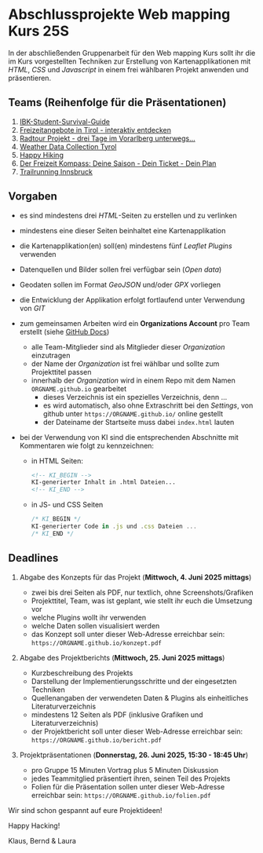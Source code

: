 # Abschlussprojekte Web mapping Kurs 25S

In der abschließenden Gruppenarbeit für den Web mapping Kurs sollt ihr die im Kurs vorgestellten Techniken zur Erstellung von Kartenapplikationen mit *HTML*, *CSS* und *Javascript* in einem frei wählbaren Projekt anwenden und präsentieren.

## Teams (Reihenfolge für die Präsentationen)

1. [IBK-Student-Survival-Guide](https://ibk-student-survival-guide.github.io/)
2. [Freizeitangebote in Tirol - interaktiv entdecken](https://freizeitangebot.github.io/)
3. [Radtour Projekt - drei Tage im Vorarlberg unterwegs...](https://radtourprojekt.github.io/)
4. [Weather Data Collection Tyrol](https://meteotyrol.github.io/)
5. [Happy Hiking](https://haphik.github.io/)
6. [Der Freizeit Kompass: Deine Saison - Dein Ticket - Dein Plan](https://twoseasonstyrol.github.io/)
7. [Trailrunning Innsbruck](https://trailrunninginnsbruck.github.io/)


## Vorgaben

- es sind mindestens drei *HTML*-Seiten zu erstellen und zu verlinken
- mindestens eine dieser Seiten beinhaltet eine Kartenapplikation
- die Kartenapplikation(en) soll(en) mindestens fünf *Leaflet Plugins* verwenden
- Datenquellen und Bilder sollen frei verfügbar sein (*Open data*)
- Geodaten sollen im Format *GeoJSON* und/oder *GPX* vorliegen
- die Entwicklung der Applikation erfolgt fortlaufend unter Verwendung von *GIT*
- zum gemeinsamen Arbeiten wird ein **Organizations Account** pro Team erstellt (siehe [GitHub Docs](https://docs.github.com/en/organizations))
    - alle Team-Mitglieder sind als Mitglieder dieser *Organization* einzutragen
    - der Name der *Organization* ist frei wählbar und sollte zum Projekttitel passen
    - innerhalb der *Organization* wird in einem Repo mit dem Namen `ORGNAME.github.io` gearbeitet
        - dieses Verzeichnis ist ein spezielles Verzeichnis, denn ...
        - es wird automatisch, also ohne Extraschritt bei den *Settings*, von github unter `https://ORGNAME.github.io/` online gestellt
        - der Dateiname der Startseite muss dabei `index.html` lauten
- bei der Verwendung von KI sind die entsprechenden Abschnitte mit Kommentaren wie folgt zu kennzeichnen:

    - in HTML Seiten:

        ```html
        <!-- KI_BEGIN -->
        KI-generierter Inhalt in .html Dateien...
        <!-- KI_END -->
        ```

    - in JS- und CSS Seiten

        ```js
        /* KI_BEGIN */
        KI-generierter Code in .js und .css Dateien ...
        /* KI_END */
        ```


## Deadlines

1. Abgabe des Konzepts für das Projekt (**Mittwoch, 4. Juni 2025 mittags**)
    - zwei bis drei Seiten als PDF, nur textlich, ohne Screenshots/Grafiken
    - Projekttitel, Team, was ist geplant, wie stellt ihr euch die Umsetzung vor
    - welche Plugins wollt ihr verwenden
    - welche Daten sollen visualisiert werden
    - das Konzept soll unter dieser Web-Adresse erreichbar sein: `https://ORGNAME.github.io/konzept.pdf`

2. Abgabe des Projektberichts (**Mittwoch, 25. Juni 2025 mittags**)
    - Kurzbeschreibung des Projekts
    - Darstellung der Implementierungsschritte und der eingesetzten Techniken
    - Quellenangaben der verwendeten Daten & Plugins als einheitliches Literaturverzeichnis
    - mindestens 12 Seiten als PDF (inklusive Grafiken und Literaturverzeichnis)
    - der Projektbericht soll unter dieser Web-Adresse erreichbar sein: `https://ORGNAME.github.io/bericht.pdf`

3. Projektpräsentationen (**Donnerstag, 26. Juni 2025, 15:30 - 18:45 Uhr**)
    - pro Gruppe 15 Minuten Vortrag plus 5 Minuten Diskussion
    - jedes Teammitglied präsentiert ihren, seinen Teil des Projekts
    - Folien für die Präsentation sollen unter dieser Web-Adresse erreichbar sein: `https://ORGNAME.github.io/folien.pdf`

Wir sind schon gespannt auf eure Projektideen!

Happy Hacking!

Klaus, Bernd & Laura
